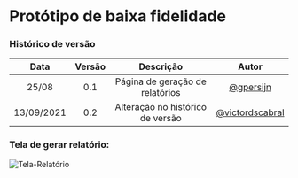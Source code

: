 # Protótipo de baixa fidelidade

### Histórico de versão
| Data| Versão| Descrição  | Autor  |
| :---: | :---: | :---: | :---: |
| 25/08 | 0.1 | Página de geração de relatórios | [@gpersijn](https://github.com/gpersijn) |
| 13/09/2021 |  0.2   | Alteração no histórico de versão       | [@victordscabral](https://github.com/victordscabral) |

### Tela de gerar relatório:
![Tela-Relatório](https://imgur.com/bed2AU9.png)
